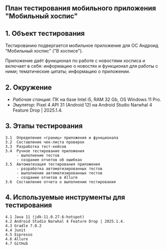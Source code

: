 ## План тестирования мобильного приложения "Мобильный хоспис"

## 1. Объект тестирования

Тестированию подвергается мобильное приложение для ОС Андроид "Мобильный хоспис" ("В хосписе").

Приложение даёт функционал по работе с новостями хосписа и включает в себя:
информацию о новостях и функционал для работы с ними;
тематические цитаты;
информацию о приложении.

## 2. Окружение

* _Рабочая станция:_ ПК на базе Intel i5, RAM 32 Gb, OS Windows 11 Pro.
* _Эмулятор:_ Pixel 4 API 31 (Android 12) на Android Studio Narwhal 4 Feature Drop | 2025.1.4.

## 3. Этапы тестирования

    3.1  Определение «границ» приложения и функционала
    3.2  Составление чек-листа проверок
    3.3  Разработка тест-кейсов
    3.4  Ручное тестирование приложения
         - выполнение тестов
         - создание отчетов об ошибках 
    3.5  Автоматизация тестирования приложения
         - разработка автоматизированных тестов
         - выполнение автоматизированных тестов
         - создание отчетов в Allure
    3.6  Составление отчета о выполнении тестирования 

## 4. Используемые инструменты для тестирования

    4.1 Java 11 (jdk-11.0.27.6-hotspot)
    4.2 Android Studio Narwhal 4 Feature Drop | 2025.1.4.
    4.3 Gradle 7.0.2
    4.4 Junit
    4.5 Espresso
    4.6 Allure
    4.7 GitHub
